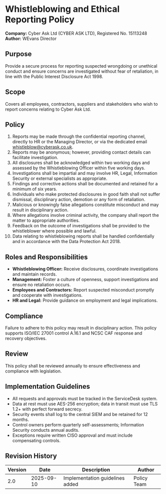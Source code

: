 # Whistleblowing and Ethical Reporting Policy

**Company:** Cyber Ask Ltd (CYBER ASK LTD), Registered No. 15113248
**Author:** WEvans Director

## Purpose
Provide a secure process for reporting suspected wrongdoing or unethical conduct and ensure concerns are investigated without fear of retaliation, in line with the Public Interest Disclosure Act 1998.

## Scope
Covers all employees, contractors, suppliers and stakeholders who wish to report concerns relating to Cyber Ask Ltd.

## Policy
1. Reports may be made through the confidential reporting channel, directly to HR or the Managing Director, or via the dedicated email whistleblow@cyberask.co.uk.
2. Reports may be anonymous; however, providing contact details can facilitate investigation.
3. All disclosures shall be acknowledged within two working days and assessed by the Whistleblowing Officer within five working days.
4. Investigations shall be impartial and may involve HR, Legal, Information Security or external specialists as appropriate.
5. Findings and corrective actions shall be documented and retained for a minimum of six years.
6. Individuals who make protected disclosures in good faith shall not suffer dismissal, disciplinary action, demotion or any form of retaliation.
7. Malicious or knowingly false allegations constitute misconduct and may result in disciplinary action.
8. Where allegations involve criminal activity, the company shall report the matter to appropriate authorities.
9. Feedback on the outcome of investigations shall be provided to the whistleblower where possible and lawful.
10. Data relating to whistleblowing reports shall be handled confidentially and in accordance with the Data Protection Act 2018.

## Roles and Responsibilities
- **Whistleblowing Officer:** Receive disclosures, coordinate investigations and maintain records.
- **Management:** Foster a culture of openness, support investigations and ensure no retaliation occurs.
- **Employees and Contractors:** Report suspected misconduct promptly and cooperate with investigations.
- **HR and Legal:** Provide guidance on employment and legal implications.

## Compliance
Failure to adhere to this policy may result in disciplinary action. This policy supports ISO/IEC 27001 control A.16.1 and NCSC CAF response and recovery objectives.

## Review
This policy shall be reviewed annually to ensure effectiveness and compliance with legislation.

## Implementation Guidelines
- All requests and approvals must be tracked in the ServiceDesk system.
- Data at rest must use AES-256 encryption; data in transit must use TLS 1.2+ with perfect forward secrecy.
- Security events shall log to the central SIEM and be retained for 12 months.
- Control owners perform quarterly self-assessments; Information Security conducts annual audits.
- Exceptions require written CISO approval and must include compensating controls.

## Revision History

| Version | Date | Description | Author |
| ------- | ---------- | ----------------------- | ------ |
| 2.0     | 2025-09-10 | Implementation guidelines added | Policy Team |
